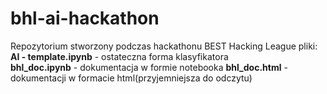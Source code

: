 # bhl-ai-hackathon
Repozytorium stworzony podczas hackathonu BEST Hacking League
pliki:
**AI - template.ipynb** - ostateczna forma klasyfikatora  
**bhl_doc.ipynb** - dokumentacja w formie notebooka
**bhl_doc.html** - dokumentacji w formacie html(przyjemniejsza do odczytu)

